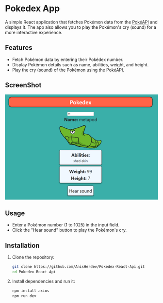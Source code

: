 # Pokedex App

A simple React application that fetches Pokémon data from the [PokéAPI](https://pokeapi.co/) and displays it. The app also allows you to play the Pokémon's cry (sound) for a more interactive experience.

## Features
- Fetch Pokémon data by entering their Pokédex number.
- Display Pokémon details such as name, abilities, weight, and height.
- Play the cry (sound) of the Pokémon using the PokéAPI.

## ScreenShot
![Pokedex App Screenshot](/screenshot_pokedex.png)

## Usage
- Enter a Pokémon number (1 to 1025) in the input field.
- Click the "Hear sound" button to play the Pokémon's cry.

## Installation

1. Clone the repository:
   ```bash
   git clone https://github.com/AnisHerdev/Pokedex-React-Api.git
   cd Pokedex-React-Api
2. Install dependencies and run it:
   ```bash
   npm install axios
   npm run dev
